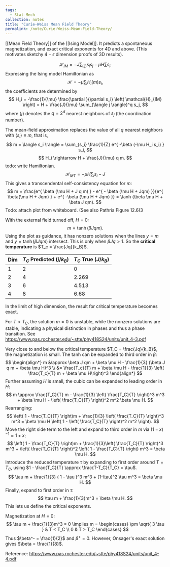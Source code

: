 ```yaml
---
tags:
  - Stat-Mech
collection: notes
title: "Curie-Weiss Mean Field Theory"
permalink: /note/Curie-Weiss-Mean-Field-Theory/
---
```

[[Mean Field Theory]] of the [[Ising Model]]. It predicts a spontaneous magnetization, and exact critical exponents for 4D and above. (This motivates sketchy $4-\epsilon$ dimension proofs of 3D results).

$$
\mathcal{H}_{IM} = - J \sum_{(ij)} s_i s_j - \mu H \sum s_i,
$$
Expressing the Ising model Hamiltonian as 
$$
\mathcal{H} = -\mu \sum_i H_i(m) s_i,
$$
the coefficients are determined by 
$$
H_i = -\frac{1}{\mu} \frac{\partial }{\partial s_i} \left( \mathcal{H}_{IM} \right) = H + \frac{J}{\mu} \sum_{\langle j \rangle}^q s_j,
$$
where $\langle j \rangle$ denotes the $q = 2^d$ nearest neighbors of $s_j$ (the coordination number).

The mean-field approximation replaces the value of all $q$ nearest neighbors with $\langle s_i \rangle \equiv m$, that is,
$$
m = \langle s_i \rangle = \sum_{s_i} \frac{1}{Z} e^{ -\beta (-\mu H_i s_i) } s_i,
$$
$$
H_i \rightarrow H + \frac{J}{\mu} q m.
$$
todo: write Hamiltonian.
$$
\mathcal{H}_{MT} = -\mu H \sum_i s_i - J 
$$
This gives a transcendental self-consistency equation for $m$:
$$
m = \frac{e^{ \beta (\mu H + J q m) } - e^{ - \beta (\mu H + Jqm) }}{e^{ \beta(\mu H + Jqm) } + e^{ -\beta (\mu H + Jqm) }} = \tanh (\beta \mu H + \beta J qm).
$$
Todo: attach plot from whiteboard. (See also Pathria Figure 12.6)3

With the external field turned off, $H=0$:
$$
m = \tanh(\beta J q m).
$$
Using the plot as guidance, it has nonzero solutions when the lines $y = m$ and $y = \tanh(\beta J q m)$ intersect. This is only when $\beta J q > 1$. So the **critical temperature** is $T_c = \frac{Jq}{k_B}$.

| Dim | $T_C$ Predicted ($j/k_B$) | $T_C$ True ($J/k_B$) |
| --- | ------------------------- | -------------------- |
| 1   | 2                         | 0                    |
| 2   | 4                         | 2.269                |
| 3   | 6                         | 4.513                |
| 4   | 8                         | 6.68                 |
In the limit of high dimension, the result for critical temperature becomes exact.

For $T < T_C$, the solution $m=0$ is unstable, while the nonzero solutions are stable, indicating a physical distinction in phases and thus a phase transition. See https://www.pas.rochester.edu/~stte/phy418S24/units/unit_4-3.pdf

Very close to and below the critical temperature $T_C = \frac{Jq}{k_B}$, the magnetization is small. The tanh can be expanded to third order in $\beta$:
$$
\begin{align*}
m &\approx \beta J qm + \beta \mu H - \frac{1}{3} (\beta J q m + \beta \mu H)^3 \\
&= \frac{T_c}{T} m + \beta \mu H - \frac{1}{3} \left( \frac{T_c}{T} m + \beta \mu H\right)^3
\end{align*}
$$
Further assuming $H$ is small, the cubic can be expanded to leading order in $H$:
$$
m \approx \frac{T_C}{T} m - \frac{1}{3} \left( \frac{T_C}{T} \right)^3 m^3 + \beta \mu H - \left( \frac{T_C}{T} \right)^2 m^2 \beta \mu H.
$$
Rearranging:
$$
\left( 1 - \frac{T_C}{T} \right)m + \frac{1}{3} \left( \frac{T_C}{T} \right)^3 m^3 = \beta \mu H \left( 1 - \left( \frac{T_C}{T} \right)^2 m^2 \right).
$$
Move the right side term to the left and expand to third order in $m$ via $(1-x)^{-1} \approx 1+x$:
$$
\left( 1 - \frac{T_C}{T} \right)m + \frac{1}{3}\left( \frac{T_C}{T} \right)^3 m^3 + \left( \frac{T_C}{T} \right)^2 \left( 1 - \frac{T_C}{T} \right) m^3 = \beta \mu H.
$$
Introduce the reduced temperature $\tau$ by expanding to first order around $T = T_C$, using $1 - \frac{T_C}{T} \approx \frac{T-T_C}{T_C} = \tau$.
$$
\tau m + \frac{1}{3} ( 1 - \tau )^3 m^3 + (1-\tau)^2 \tau m^3 = \beta \mu H.
$$
Finally, expand to first order in $\tau$:
$$
\tau m + \frac{1}{3}m^3 = \beta \mu H.
$$
This lets us define the critical exponents.

Magnetization at $H=0$:
$$
\tau m + \frac{1}{3}m^3 = 0 \implies m = 
\begin{cases}
\pm \sqrt{ 3 \tau } & T < T_C \\
0 & T > T_C
\end{cases}
$$
Thus $\beta^- = \frac{1}{2}$ and $\beta^+ = 0$.
However, Onsager's exact solution gives $\beta = \frac{1}{8}$.

Reference: https://www.pas.rochester.edu/~stte/phy418S24/units/unit_4-4.pdf